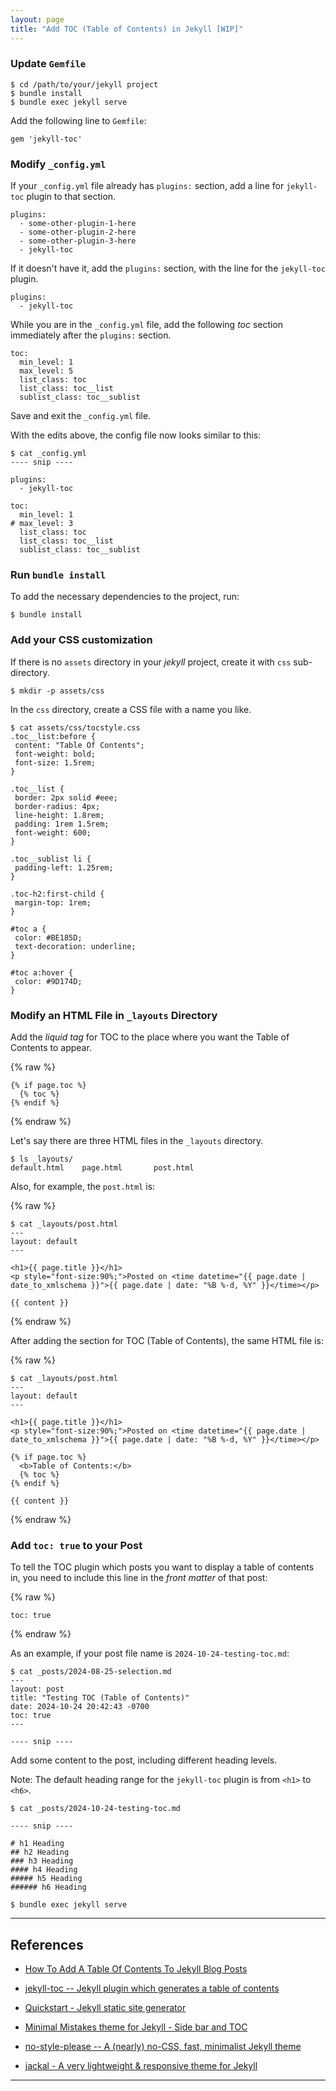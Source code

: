 ```yaml
---
layout: page
title: "Add TOC (Table of Contents) in Jekyll [WIP]"
---
```


### Update `Gemfile`

```
$ cd /path/to/your/jekyll project
$ bundle install
$ bundle exec jekyll serve
```

Add the following line to `Gemfile`:

```
gem 'jekyll-toc'
```

### Modify `_config.yml`

If your `_config.yml` file already has `plugins:` section, add a line for `jekyll-toc` plugin to that section.

```
plugins:
  - some-other-plugin-1-here
  - some-other-plugin-2-here
  - some-other-plugin-3-here
  - jekyll-toc
```

If it doesn't have it, add the `plugins:` section, with the line for the `jekyll-toc` plugin.

```
plugins:
  - jekyll-toc
```

While you are in the `_config.yml` file, add the following *toc* section immediately after the `plugins:` section.

```
toc:
  min_level: 1
  max_level: 5
  list_class: toc
  list_class: toc__list
  sublist_class: toc__sublist
```

Save and exit the `_config.yml` file. 

With the edits above, the config file now looks similar to this:

```
$ cat _config.yml
---- snip ----

plugins:
  - jekyll-toc

toc:
  min_level: 1
# max_level: 3
  list_class: toc
  list_class: toc__list
  sublist_class: toc__sublist
```

### Run `bundle install`

To add the necessary dependencies to the project, run:

```
$ bundle install
```

### Add your CSS customization

If there is no `assets` directory in your *jekyll* project, create it with `css` sub-directory.

```
$ mkdir -p assets/css
```

In the `css` directory, create a CSS file with a name you like.

```
$ cat assets/css/tocstyle.css
.toc__list:before {
 content: "Table Of Contents";
 font-weight: bold;
 font-size: 1.5rem;
}

.toc__list {
 border: 2px solid #eee;
 border-radius: 4px;
 line-height: 1.8rem;
 padding: 1rem 1.5rem;
 font-weight: 600;
}

.toc__sublist li {
 padding-left: 1.25rem;
}

.toc-h2:first-child {
 margin-top: 1rem;
}

#toc a {
 color: #BE185D;
 text-decoration: underline;
}

#toc a:hover {
 color: #9D174D;
}
```

### Modify an HTML File in `_layouts` Directory 

Add the *liquid tag* for TOC to the place where you want the Table of Contents to appear.

{% raw %}

```
{% if page.toc %}
  {% toc %}
{% endif %}
```

{% endraw %}

Let's say there are three HTML files in the `_layouts` directory.

```
$ ls _layouts/
default.html    page.html       post.html
```

Also, for example, the `post.html` is: 

{% raw %}

```
$ cat _layouts/post.html 
---
layout: default
---

<h1>{{ page.title }}</h1>
<p style="font-size:90%;">Posted on <time datetime="{{ page.date | date_to_xmlschema }}">{{ page.date | date: "%B %-d, %Y" }}</time></p>

{{ content }}
```

{% endraw %}

After adding the section for TOC (Table of Contents), the same HTML file is: 

{% raw %}

```
$ cat _layouts/post.html
---
layout: default
---

<h1>{{ page.title }}</h1>
<p style="font-size:90%;">Posted on <time datetime="{{ page.date | date_to_xmlschema }}">{{ page.date | date: "%B %-d, %Y" }}</time></p>

{% if page.toc %}
  <b>Table of Contents:</b>
  {% toc %}
{% endif %}

{{ content }}
```

{% endraw %}

### Add `toc: true` to your Post

To tell the TOC plugin which posts you want to display a table of contents in, you need to include this line in the *front matter* of that post:

{% raw %}

```
toc: true
```

{% endraw %}

As an example, if your post file name is `2024-10-24-testing-toc.md`:

```
$ cat _posts/2024-08-25-selection.md
---
layout: post
title: "Testing TOC (Table of Contents)"
date: 2024-10-24 20:42:43 -0700
toc: true
---

---- snip ----
```

Add some content to the post, including different heading levels.  

Note: The default heading range for the `jekyll-toc` plugin  is from `<h1>` to `<h6>`.

```
$ cat _posts/2024-10-24-testing-toc.md

---- snip ----

# h1 Heading
## h2 Heading
### h3 Heading
#### h4 Heading
##### h5 Heading
###### h6 Heading
```

```
$ bundle exec jekyll serve
```

----

## References

* [How To Add A Table Of Contents To Jekyll Blog Posts](https://heymichellemac.com/table-of-contents-jekyll)

* [jekyll-toc -- Jekyll plugin which generates a table of contents](https://github.com/toshimaru/jekyll-toc)

* [Quickstart - Jekyll static site generator](https://jekyllrb.com/docs/)

* [Minimal Mistakes theme for Jekyll - Side bar and TOC](https://talk.jekyllrb.com/t/minimal-mistakes-side-bar-and-toc/3491/4)

* [no-style-please -- A (nearly) no-CSS, fast, minimalist Jekyll theme](https://github.com/riggraz/no-style-please)

* [jackal - A very lightweight & responsive theme for Jekyll](https://github.com/clenemt/jackal)

----

